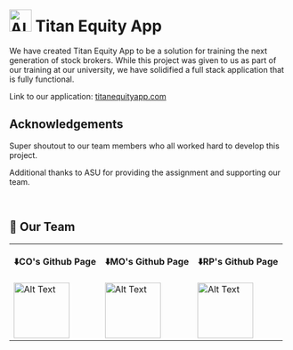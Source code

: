 
<h1><img src="https://github.com/marscodeshere/titan-equity-group-app/blob/main/public/icon.png?raw=true" alt="Alt Text" width="40" height="40"> Titan Equity App</h1> 

We have created Titan Equity App to be a solution for training the next generation of stock brokers.
While this project was given to us as part of our training at our university, we have solidified a full stack application that is fully functional.

Link to our application:
<a href="https://main.d8nfhdcmzpji8.amplifyapp.com/" target="_blank" rel="noopener noreferrer">titanequityapp.com</a>

<h2>Acknowledgements</h2> 
<p>Super shoutout to our team members who all worked hard to develop this project.</p>
<p>Additional thanks to ASU for providing the assignment and supporting our team.</p>
<br/>



<h2>🔗 Our Team </h2>
<table>
  <tr>
    <th><p>⬇️CO's Github Page</p></th>
    <th><p>⬇️MO's Github Page</p></th>
    <th><p>⬇️RP's Github Page</p></th>
  </tr>
  <tr>
    <td>
      <a href="https://github.com/MistaSmackus">
        <img src="https://avatars1.githubusercontent.com/u/9919?v=4e" alt="Alt Text" width="100" height="100">
      </a>
    </td>
    <td>
      <a href="https://github.com/marscodeshere">
        <img src="https://avatars1.githubusercontent.com/u/9919?v=4e" alt="Alt Text" width="100" height="100">
      </a>      
    </td>
    <td>
      <a href="https://github.com/Emergency-Total-470">
        <img src="https://avatars1.githubusercontent.com/u/9919?v=4e" alt="Alt Text" width="100" height="100">
      </a>
    </td>
  </tr>
</table>








